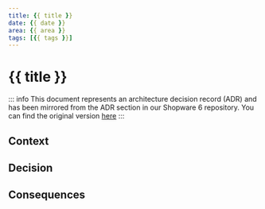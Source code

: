```yaml
---
title: {{ title }}
date: {{ date }}
area: {{ area }}
tags: [{{ tags }}]
---
```


# {{ title }}

::: info
This document represents an architecture decision record (ADR) and has been mirrored from the ADR section in our Shopware 6 repository.
You can find the original version [here](https://github.com/shopware/shopware/blob/trunk/adr/YYYY-MM-DD-template.md)
:::

## Context

## Decision

## Consequences
